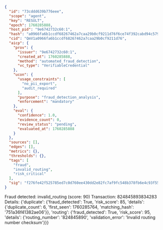 ```json
{
  "id": "73cddd639b776eee",
  "scope": "agent",
  "key": "RESULT",
  "epoch": 1760285888,
  "host_pid": "9e6742732c60:1",
  "hash": "a0966fa6b1ccdf68267462a7caa29b0cf9211d76f6ce74f392cabd94c5792d81",
  "cid": "QmV1a0966fa6b1ccdf68267462a7caa29b0cf9211d76",
  "aicp": {
    "prov": {
      "issuer": "9e6742732c60:1",
      "created_at": 1760285888,
      "method": "automated_fraud_detection",
      "vc_type": "VerifiableCredential"
    },
    "ucon": {
      "usage_constraints": [
        "no_pii_export",
        "audit_required"
      ],
      "purpose": "fraud_detection_analysis",
      "enforcement": "mandatory"
    },
    "eval": {
      "confidence": 1.0,
      "evidence_count": 0,
      "review_status": "pending",
      "evaluated_at": 1760285888
    }
  },
  "sources": [],
  "edges": [],
  "metrics": {},
  "thresholds": {},
  "tags": [
    "fraud",
    "invalid_routing",
    "risk_critical"
  ],
  "sig": "f276fe42f525785ed7c0d760ee430dd2e82fc7af9fc548b378fb6e4c93f559a4"
}
```

Fraud detected: invalid_routing (score: 90)
Transaction: 824845893834283
Details: {'duplicate': {'fraud_detected': True, 'risk_score': 85, 'details': {'duplicate_count': 6, 'first_seen': 1760285764, 'matching_hash': '751a36f41382ae06'}}, 'routing': {'fraud_detected': True, 'risk_score': 95, 'details': {'routing_number': '824845890', 'validation_error': 'Invalid routing number checksum'}}}
